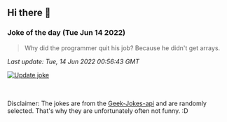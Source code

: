 ## Hi there 👋

### Joke of the day (Tue Jun 14 2022)
<!-- joke -->
>Why did the programmer quit his job? Because he didn't get arrays.
<!-- /joke -->

*Last update: Tue, 14 Jun 2022 00:56:43 GMT*

[![Update joke](https://github.com/nclskfm/nclskfm/actions/workflows/joke.yml/badge.svg)](https://github.com/nclskfm/nclskfm/actions/workflows/joke.yml)

<br><br>
Disclaimer: The jokes are from the [Geek-Jokes-api](https://github.com/sameerkumar18/geek-joke-api) and are randomly selected. That's why they are unfortunately often not funny. :D
